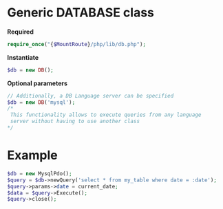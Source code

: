 # Generic DATABASE class

**Required**
```php
require_once("{$MountRoute}/php/lib/db.php");
```

**Instantiate**

```php
$db = new DB();
```

**Optional parameters**
```php
// Additionally, a DB Language server can be specified
$db = new DB('mysql');
/*
 This functionality allows to execute queries from any language
 server without having to use another class
*/
```

# Example
```php
$db = new MysqlPdo();
$query = $db->newQuery('select * from my_table where date = :date');
$query->params->date = current_date;
$data = $query->Execute();
$query->close();
```